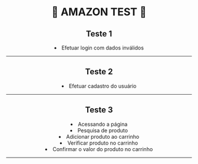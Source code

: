  <div align="center"><h1>🔧 AMAZON TEST 🔧</h1>
 <p>
 <h2>Teste 1</h2>
 <li>Efetuar login com dados inválidos
 <hr>
 <h2>Teste 2</h2>
 <li>Efetuar cadastro do usuário
 <hr>
 <h2>Teste 3</h2>
 <li>Acessando a página
 <li>Pesquisa de produto
 <li>Adicionar produto ao carrinho
 <li>Verificar produto no carrinho
 <li>Confirmar o valor do produto no carrinho
<hr>
 
 </p>